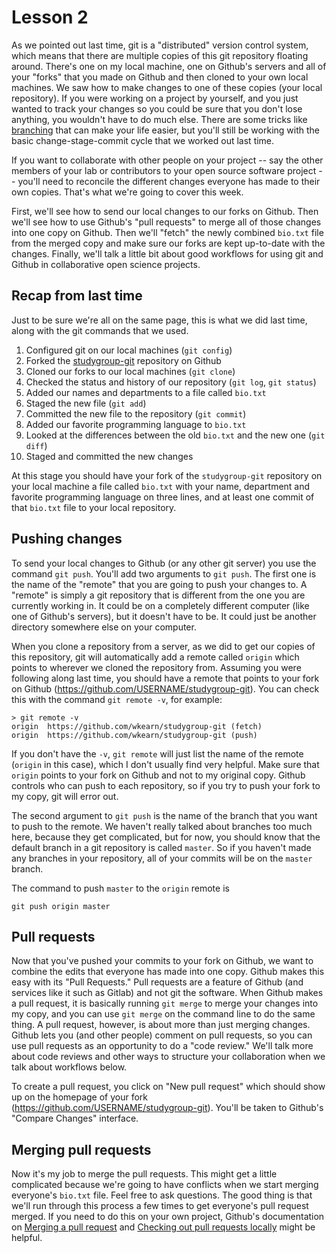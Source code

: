 # Lesson 2

As we pointed out last time, git is a "distributed" version control system, which means that there are multiple copies of this git repository floating around. There's one on my local machine, one on Github's servers and all of your "forks" that you made on Github and then cloned to your own local machines. We saw how to make changes to one of these copies (your local repository). If you were working on a project by yourself, and you just wanted to track your changes so you could be sure that you don't lose anything, you wouldn't have to do much else. There are some tricks like [branching](https://git-scm.com/book/en/v2/Git-Branching-Branches-in-a-Nutshell) that can make your life easier, but you'll still be working with the basic change-stage-commit cycle that we worked out last time.

If you want to collaborate with other people on your project -- say the other members of your lab or contributors to your open source software project -- you'll need to reconcile the different changes everyone has made to their own copies. That's what we're going to cover this week.

First, we'll see how to send our local changes to our forks on Github. Then we'll see how to use Github's "pull requests" to merge all of those changes into one copy on Github. Then we'll "fetch" the newly combined `bio.txt` file from the merged copy and make sure our forks are kept up-to-date with the changes. Finally, we'll talk a little bit about good workflows for using git and Github in collaborative open science projects.

## Recap from last time

Just to be sure we're all on the same page, this is what we did last time, along with the git commands that we used.

1. Configured git on our local machines (`git config`)
2. Forked the [studygroup-git](https://github.com/wkearn/studygroup-git) repository on Github
3. Cloned our forks to our local machines (`git clone`)
4. Checked the status and history of our repository (`git log`, `git status`)
5. Added our names and departments to a file called `bio.txt`
6. Staged the new file (`git add`)
7. Committed the new file to the repository (`git commit`)
8. Added our favorite programming language to `bio.txt`
9. Looked at the differences between the old `bio.txt` and the new one (`git diff`)
10. Staged and committed the new changes

At this stage you should have your fork of the `studygroup-git` repository on your local machine a file called `bio.txt` with your name, department and favorite programming language on three lines, and at least one commit of that `bio.txt` file to your local repository.

## Pushing changes

To send your local changes to Github (or any other git server) you use the command `git push`. You'll add two arguments to `git push`. The first one is the name of the "remote" that you are going to push your changes to. A "remote" is simply a git repository that is different from the one you are currently working in. It could be on a completely different computer (like one of Github's servers), but it doesn't have to be. It could just be another directory somewhere else on your computer.

When you clone a repository from a server, as we did to get our copies of this repository, git will automatically add a remote called `origin` which points to wherever we cloned the repository from. Assuming you were following along last time, you should have a remote that points to your fork on Github (<https://github.com/USERNAME/studygroup-git>). You can check this with the command `git remote -v`, for example:

```
> git remote -v
origin	https://github.com/wkearn/studygroup-git (fetch)
origin	https://github.com/wkearn/studygroup-git (push)
```

If you don't have the `-v`, `git remote` will just list the name of the remote (`origin` in this case), which I don't usually find very helpful. Make sure that `origin` points to your fork on Github and not to my original copy. Github controls who can push to each repository, so if you try to push your fork to my copy, git will error out.

The second argument to `git push` is the name of the branch that you want to push to the remote. We haven't really talked about branches too much here, because they get complicated, but for now, you should know that the default branch in a git repository is called `master`. So if you haven't made any branches in your repository, all of your commits will be on the `master` branch.

The command to push `master` to the `origin` remote is

```
git push origin master
```

## Pull requests

Now that you've pushed your commits to your fork on Github, we want to combine the edits that everyone has made into one copy. Github makes this easy with its "Pull Requests." Pull requests are a feature of Github (and services like it such as Gitlab) and not git the software. When Github makes a pull request, it is basically running `git merge` to merge your changes into my copy, and you can use `git merge` on the command line to do the same thing. A pull request, however, is about more than just merging changes. Github lets you (and other people) comment on pull requests, so you can use pull requests as an opportunity to do a "code review." We'll talk more about code reviews and other ways to structure your collaboration when we talk about workflows below.

To create a pull request, you click on "New pull request" which should show up on the homepage of your fork (<https://github.com/USERNAME/studygroup-git>). You'll be taken to Github's "Compare Changes" interface.

## Merging pull requests

Now it's my job to merge the pull requests. This might get a little complicated because we're going to have conflicts when we start merging everyone's `bio.txt` file. Feel free to ask questions. The good thing is that we'll run through this process a few times to get everyone's pull request merged. If you need to do this on your own project, Github's documentation on [Merging a pull request](https://help.github.com/articles/merging-a-pull-request/) and [Checking out pull requests locally](https://help.github.com/articles/checking-out-pull-requests-locally/) might be helpful.


